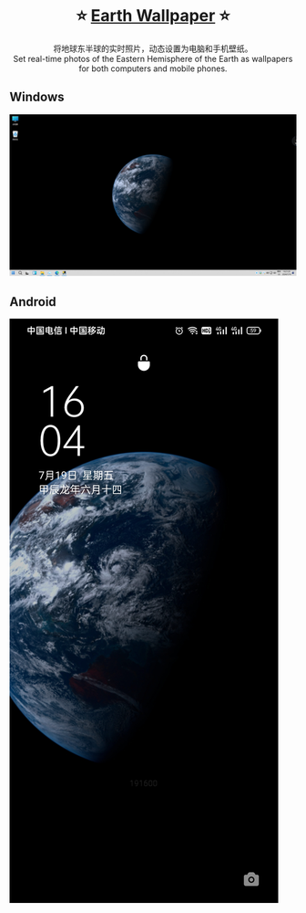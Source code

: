 <h1 align="center" style="border-bottom: none">
    <b>
        ⭐️  <a href="">Earth Wallpaper</a>  ⭐️<br>
    </b>
</h1>

<p align="center">
将地球东半球的实时照片，动态设置为电脑和手机壁纸。<br>
Set real-time photos of the Eastern Hemisphere of the Earth as wallpapers for both computers and mobile phones.
</p>

## Windows

![Alt text](/files/earth-windows.png)

## Android

![Alt text](/files/earth-android.jpg)
